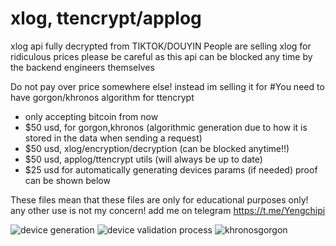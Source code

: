 # xlog, ttencrypt/applog
xlog api fully decrypted from TIKTOK/DOUYIN
People are selling xlog for ridiculous prices please be careful as this api can be blocked any time by the backend engineers themselves


Do not pay over price somewhere else!
instead im selling it for 
#You need to have gorgon/khronos algorithm for ttencrypt
+ only accepting bitcoin from now 
+ $50 usd, for gorgon,khronos (algorithmic generation due to how it is stored in the data when sending a request)
+ $50 usd, xlog/encryption/decryption (can be blocked anytime!!)
+ $50 usd, applog/ttencrypt utils (will always be up to date)
+ $25 usd for automatically generating devices params (if needed)
proof can be shown below

These files mean that these files are only for educational purposes only! any other use is not my concern!
add me on telegram 
https://t.me/Yengchipi


![device generation](https://user-images.githubusercontent.com/111660587/185766158-7000cb13-72d3-46f4-b157-bc4ea347d77c.png)
![device validation process](https://user-images.githubusercontent.com/111660587/185766151-b1efa06c-a2fd-45c4-8c1c-8e33c4465394.png)
![khronosgorgon](https://user-images.githubusercontent.com/111660587/185766153-aaa126b9-2aec-42dc-bc46-9a0dbee2a1bb.png)
